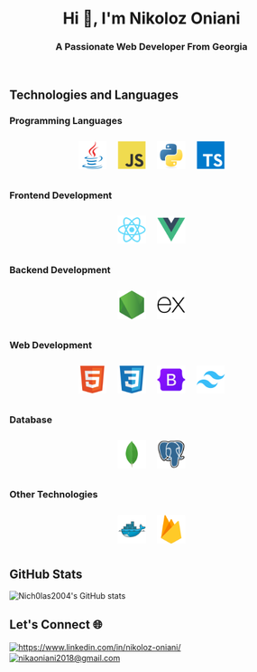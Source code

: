 <h1 align="center">Hi 👋, I'm Nikoloz Oniani</h1>
<h3 align="center">A Passionate Web Developer From Georgia</h3>

<br/>

## Technologies and Languages

### Programming Languages
<span style="display: flex; flex-wrap: wrap; justify-content: center;">
  <a href="https://www.oracle.com/java/"><img src="https://raw.githubusercontent.com/devicons/devicon/master/icons/java/java-original.svg" alt="Java" style="width: 50px; margin: 10px; transition: transform 0.3s ease-in-out;"/></a>
  <a href="https://developer.mozilla.org/en-US/docs/Web/JavaScript"><img src="https://raw.githubusercontent.com/devicons/devicon/master/icons/javascript/javascript-original.svg" alt="JavaScript" style="width: 50px; margin: 10px; transition: transform 0.3s ease-in-out;"/></a>
  <a href="https://www.python.org/"><img src="https://raw.githubusercontent.com/devicons/devicon/master/icons/python/python-original.svg" alt="Python" style="width: 50px; margin: 10px; transition: transform 0.3s ease-in-out;"/></a>
  <a href="https://www.typescriptlang.org/"><img src="https://raw.githubusercontent.com/devicons/devicon/master/icons/typescript/typescript-original.svg" alt="TypeScript" style="width: 50px; margin: 10px; transition: transform 0.3s ease-in-out;"/></a>
</span>

### Frontend Development
<span style="display: flex; flex-wrap: wrap; justify-content: center;">
  <a href="https://reactjs.org/"><img src="https://raw.githubusercontent.com/devicons/devicon/master/icons/react/react-original.svg" alt="React" style="width: 50px; margin: 10px; transition: transform 0.3s ease-in-out;"/></a>
  <a href="https://vuejs.org/"><img src="https://raw.githubusercontent.com/devicons/devicon/master/icons/vuejs/vuejs-original.svg" alt="Vue.js" style="width: 50px; margin: 10px; transition: transform 0.3s ease-in-out;"/></a>
</span>

### Backend Development
<span style="display: flex; flex-wrap: wrap; justify-content: center;">
  <a href="https://nodejs.org/"><img src="https://raw.githubusercontent.com/devicons/devicon/master/icons/nodejs/nodejs-original.svg" alt="Node.js" style="width: 50px; margin: 10px; transition: transform 0.3s ease-in-out;"/></a>
  <a href="https://expressjs.com/"><img src="https://raw.githubusercontent.com/devicons/devicon/master/icons/express/express-original.svg" alt="Express.js" style="width: 50px; margin: 10px; transition: transform 0.3s ease-in-out;"/></a>
</span>

### Web Development
<span style="display: flex; flex-wrap: wrap; justify-content: center;">
  <a href="https://developer.mozilla.org/en-US/docs/Web/HTML"><img src="https://raw.githubusercontent.com/devicons/devicon/master/icons/html5/html5-original.svg" alt="HTML5" style="width: 50px; margin: 10px; transition: transform 0.3s ease-in-out;"/></a>
  <a href="https://developer.mozilla.org/en-US/docs/Web/CSS"><img src="https://raw.githubusercontent.com/devicons/devicon/master/icons/css3/css3-original.svg" alt="CSS3" style="width: 50px; margin: 10px; transition: transform 0.3s ease-in-out;"/></a>
  <a href="https://getbootstrap.com/"><img src="https://raw.githubusercontent.com/devicons/devicon/master/icons/bootstrap/bootstrap-original.svg" alt="Bootstrap" style="width: 50px; margin: 10px; transition: transform 0.3s ease-in-out;"/></a>
  <a href="https://tailwindcss.com/"><img src="https://raw.githubusercontent.com/devicons/devicon/master/icons/tailwindcss/tailwindcss-original.svg" alt="Tailwind CSS" style="width: 50px; margin: 10px; transition: transform 0.3s ease-in-out;"/></a>
</span>

### Database
<span style="display: flex; flex-wrap: wrap; justify-content: center;">
  <a href="https://www.mongodb.com/"><img src="https://raw.githubusercontent.com/devicons/devicon/master/icons/mongodb/mongodb-original.svg" alt="MongoDB" style="width: 50px; margin: 10px; transition: transform 0.3s ease-in-out;"/></a>
  <a href="https://www.postgresql.org/"><img src="https://raw.githubusercontent.com/devicons/devicon/master/icons/postgresql/postgresql-original.svg" alt="PostgreSQL" style="width: 50px; margin: 10px; transition: transform 0.3s ease-in-out;"/></a>
</span>

### Other Technologies
<span style="display: flex; flex-wrap: wrap; justify-content: center;">
  <a href="https://www.docker.com/"><img src="https://raw.githubusercontent.com/devicons/devicon/master/icons/docker/docker-original.svg" alt="Docker" style="width: 50px; margin: 10px; transition: transform 0.3s ease-in-out;"/></a>
  <a href="https://firebase.google.com/"><img src="https://raw.githubusercontent.com/devicons/devicon/master/icons/firebase/firebase-original.svg" alt="Firebase" style="width: 50px; margin: 10px; transition: transform 0.3s ease-in-out;"/></a>
</span>

## GitHub Stats
![Nich0las2004's GitHub stats](https://github-readme-stats.vercel.app/api?username=Nich0las2004&show_icons=true&theme=dark)

## Let's Connect 🌐

<p align="left">
<a href="https://www.linkedin.com/in/nikoloz-oniani/" target="blank"><img align="center" src="https://raw.githubusercontent.com/rahuldkjain/github-profile-readme-generator/master/src/images/icons/Social/linked-in-alt.svg" alt="https://www.linkedin.com/in/nikoloz-oniani/" height="30" width="40" /></a>
    &nbsp;
  <a href="nikaoniani2018@gmail.com">
    <img align="center" src="https://img.icons8.com/color/48/000000/gmail.png" alt="nikaoniani2018@gmail.com" height="40" width="40" />
  </a>
</p>
